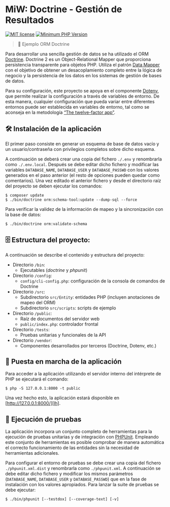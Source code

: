 MiW: Doctrine - Gestión de Resultados
======================================

[![MIT license](http://img.shields.io/badge/license-MIT-brightgreen.svg)](http://opensource.org/licenses/MIT)
[![Minimum PHP Version](https://img.shields.io/badge/php-%5E7.4-blue.svg)](http://php.net/)

> 🎯 Ejemplo ORM Doctrine

Para desarrollar una sencilla gestión de datos se ha utilizado
el ORM [Doctrine][doctrine]. Doctrine 2 es un Object-Relational Mapper que proporciona
persistencia transparente para objetos PHP. Utiliza el patrón [Data Mapper][dataMapper]
con el objetivo de obtener un desacoplamiento completo entre la lógica de negocio y la
persistencia de los datos en los sistemas de gestión de bases de datos.

Para su configuración, este proyecto se apoya en el componente [Dotenv][dotenv], que
permite realizar la configuración a través de variables de entorno. De esta manera,
cualquier configuración que pueda variar entre diferentes entornos puede ser establecida
en variables de entorno, tal como se aconseja en la metodología [“The twelve-factor app”][12factor].

## 🛠️ Instalación de la aplicación

El primer paso consiste en generar un esquema de base de datos vacío y un usuario/contraseña con privilegios completos sobre dicho esquema.

A continuación se deberá crear una copia del fichero `./.env` y renombrarla
como `./.env.local`. Después se debe editar dicho fichero y modificar las variables `DATABASE_NAME`,
`DATABASE_USER` y `DATABASE_PASSWD` con los valores generados en el paso anterior (el resto de opciones
pueden quedar como comentarios). Una vez editado el anterior fichero y desde el directorio raíz del
proyecto se deben ejecutar los comandos:
```
$ composer update
$ ./bin/doctrine orm:schema-tool:update --dump-sql --force
```
Para verificar la validez de la información de mapeo y la sincronización con la base de datos:
```
$ ./bin/doctrine orm:validate-schema
```

## 🗄️ Estructura del proyecto:

A continuación se describe el contenido y estructura del proyecto:

* Directorio `/bin`:
    - Ejecutables (*doctrine* y *phpunit*)
* Directorio `/config`:
    - `config/cli-config.php`: configuración de la consola de comandos de Doctrine
* Directorio `/src`:
    - Subdirectorio `src/Entity`: entidades PHP (incluyen anotaciones de mapeo del ORM)
    - Subdirectorio `src/scripts`: scripts de ejemplo
* Directorio `/public`:
    - Raíz de documentos del servidor web
    - `public/index.php`: controlador frontal
* Directorio `/tests`:
    - Pruebas unitarias y funcionales de la API
* Directorio `/vendor`:
    - Componentes desarrollados por terceros (Doctrine, Dotenv, etc.)

## 🚀 Puesta en marcha de la aplicación

Para acceder a la aplicación utilizando el servidor interno del intérprete
de PHP se ejecutará el comando:
```
$ php -S 127.0.0.1:8000 -t public
```

Una vez hecho esto, la aplicación estará disponible en [http://127.0.0.1:8000/][lh].

## 🔎 Ejecución de pruebas

La aplicación incorpora un conjunto completo de herramientas para la ejecución de pruebas 
unitarias y de integración con [PHPUnit][phpunit]. Empleando este conjunto de herramientas
es posible comprobar de manera automática el correcto funcionamiento de las entidades
sin la necesidad de herramientas adicionales.

Para configurar el entorno de pruebas se debe crear una copia del fichero `./phpunit.xml.dist`
y renombrarla como `./phpunit.xml`. A continuación se debe editar dicho fichero y modificar los
mismos parámetros (`DATABASE_NAME`, `DATABASE_USER` y `DATABASE_PASSWD`) que en la fase de
instalación con los valores apropiados. Para lanzar la suite de pruebas se debe ejecutar:
```
$ ./bin/phpunit [--testdox] [--coverage-text] [-v]
```

[12factor]: https://www.12factor.net/es/
[dataMapper]: http://martinfowler.com/eaaCatalog/dataMapper.html
[doctrine]: http://docs.doctrine-project.org/projects/doctrine-orm/en/latest/
[dotenv]: https://packagist.org/packages/vlucas/phpdotenv
[lh]: http://127.0.0.1:8000/
[phpunit]: http://phpunit.de/manual/current/en/index.html
